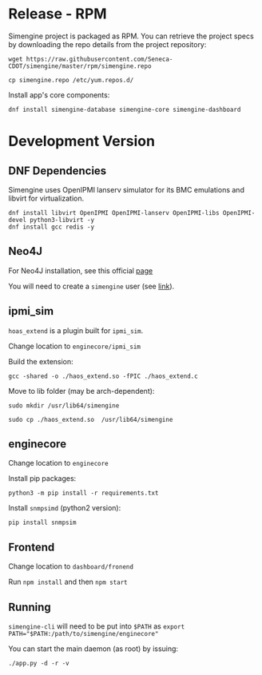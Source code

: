 # Release - RPM

Simengine project is packaged as RPM. You can retrieve the project specs by downloading the repo details from the project repository:

`wget https://raw.githubusercontent.com/Seneca-CDOT/simengine/master/rpm/simengine.repo`

`cp simengine.repo /etc/yum.repos.d/`

Install app's core components:

`dnf install simengine-database simengine-core simengine-dashboard`


# Development Version

## DNF Dependencies 

Simengine uses OpenIPMI lanserv simulator for its BMC emulations and libvirt for virtualization.

```
dnf install libvirt OpenIPMI OpenIPMI-lanserv OpenIPMI-libs OpenIPMI-devel python3-libvirt -y
dnf install gcc redis -y
```

## Neo4J

For Neo4J installation, see this official [page](https://neo4j.com/docs/operations-manual/current/installation/linux/rpm/)

You will need to create a `simengine` user (see [link](https://neo4j.com/docs/operations-manual/current/reference/user-management-community-edition/)).

## ipmi_sim

`hoas_extend` is a plugin built for `ipmi_sim`.

Change location to `enginecore/ipmi_sim`

Build the extension:

`gcc -shared -o ./haos_extend.so -fPIC ./haos_extend.c`

Move to lib folder (may be arch-dependent):

`sudo mkdir /usr/lib64/simengine`

`sudo cp ./haos_extend.so  /usr/lib64/simengine`

## enginecore

Change location to `enginecore`

Install pip packages: 

`python3 -m pip install -r requirements.txt`

Install `snmpsimd` (python2 version):

`pip install snmpsim`

## Frontend

Change location to `dashboard/fronend`

Run `npm install` and then `npm start`

## Running

`simengine-cli` will need to be put into `$PATH` as `export PATH="$PATH:/path/to/simengine/enginecore"`

You can start the main daemon (as root) by issuing:

`./app.py -d -r -v`

